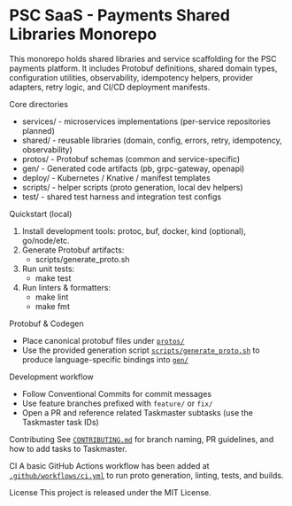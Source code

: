 # PSC SaaS - Payments Shared Libraries Monorepo

This monorepo holds shared libraries and service scaffolding for the PSC payments platform.
It includes Protobuf definitions, shared domain types, configuration utilities, observability,
idempotency helpers, provider adapters, retry logic, and CI/CD deployment manifests.

Core directories
- services/      - microservices implementations (per-service repositories planned)
- shared/        - reusable libraries (domain, config, errors, retry, idempotency, observability)
- protos/        - Protobuf schemas (common and service-specific)
- gen/           - Generated code artifacts (pb, grpc-gateway, openapi)
- deploy/        - Kubernetes / Knative / manifest templates
- scripts/       - helper scripts (proto generation, local dev helpers)
- test/          - shared test harness and integration test configs

Quickstart (local)
1. Install development tools: protoc, buf, docker, kind (optional), go/node/etc.
2. Generate Protobuf artifacts:
   - scripts/generate_proto.sh
3. Run unit tests:
   - make test
4. Run linters & formatters:
   - make lint
   - make fmt

Protobuf & Codegen
- Place canonical protobuf files under [`protos/`](protos/:1)
- Use the provided generation script [`scripts/generate_proto.sh`](scripts/generate_proto.sh:1) to produce language-specific bindings into [`gen/`](gen/:1)

Development workflow
- Follow Conventional Commits for commit messages
- Use feature branches prefixed with `feature/` or `fix/`
- Open a PR and reference related Taskmaster subtasks (use the Taskmaster task IDs)

Contributing
See [`CONTRIBUTING.md`](CONTRIBUTING.md:1) for branch naming, PR guidelines, and how to add tasks to Taskmaster.

CI
A basic GitHub Actions workflow has been added at [`.github/workflows/ci.yml`](.github/workflows/ci.yml:1) to run proto generation, linting, tests, and builds.

License
This project is released under the MIT License.